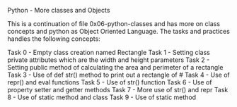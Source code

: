 Python - More classes and Objects

This is a continuation of file 0x06-python-classes and has more on class concepts and python as Object Oriented Language. The tasks and practices handles the following concepts:

Task 0 - Empty class creation named Rectangle
Task 1 - Setting class private attributes which are the width and height parameters
Task 2 - Setting public method of calculating the area and perimeter of a rectangle
Task 3 - Use of def str() method to print out a rectangle of #
Task 4 - Use of repr() and eval functions
Task 5 - Use of str() function
Task 6 - Use of property setter and getter methods
Task 7 - More use of str() and repr
Task 8 - Use of static method and class
Task 9 - Use of static method
